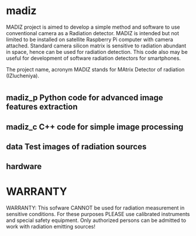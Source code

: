 # madiz
MADIZ project is aimed to develop a simple method and software to use conventional camera as a Radiation detector. MADIZ is intended but not limited to be installed on satellite Raspberry Pi computer with camera attached. Standard camera silicon matrix is sensitive to radiation abundant in space, hence can be used for radiation detection. This code also may be useful for development of software radiation detectors for smartphones.

The project name, acronym MADIZ stands for MAtrix Detector of radiation (IZlucheniya).
#
## madiz_p Python code for advanced image features extraction
## madiz_c C++ code for simple image processing
## data Test images of radiation sources
## hardware 

# WARRANTY
WARRANTY: This sofware CANNOT be used for radiation measurement in sensitive conditions. For these purposes PLEASE use calibrated instruments and special safety equipment. Only authorized persons can be admitted to work with radiation emitting sources!

